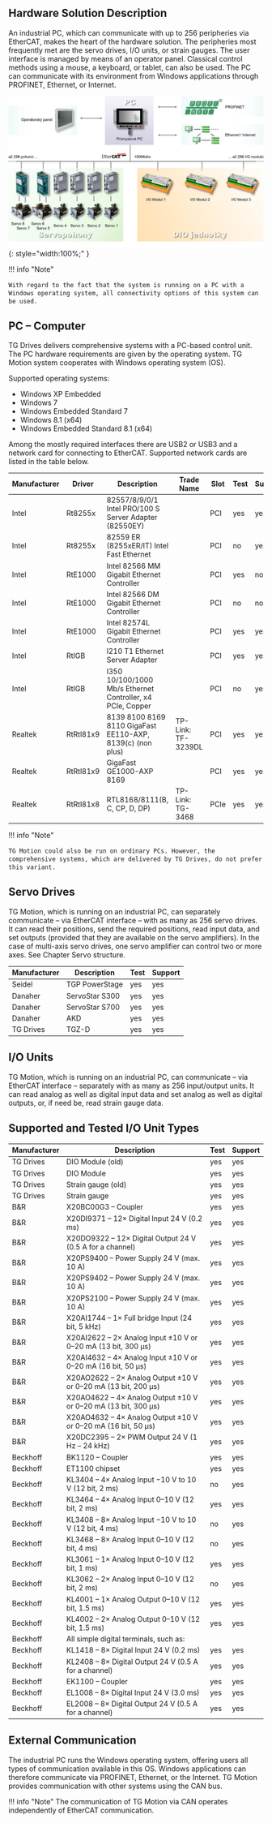 ## Hardware Solution Description

An industrial PC, which can communicate with up to 256 peripheries via EtherCAT, makes the heart of the hardware solution. The peripheries most frequently met are the servo drives, I/O units, or strain gauges. The user interface is managed by means of an operator panel. Classical control methods using a mouse, a keyboard, or tablet, can also be used. The PC can communicate with its environment from Windows applications through PROFINET, Ethernet, or Internet.

![Hardware solution of TG Motion](../img/HW_TGmotion.png){: style="width:100%;" }

!!! info "Note"

    With regard to the fact that the system is running on a PC with a Windows operating system, all connectivity options of this system can be used.

## PC – Computer

TG Drives delivers comprehensive systems with a PC-based control unit. The PC hardware requirements are given by the operating system. TG Motion system cooperates with Windows operating system (OS). 

Supported operating systems:

- Windows XP Embedded
- Windows 7
- Windows Embedded Standard 7
- Windows 8.1 (x64)
- Windows Embedded Standard 8.1 (x64)

Among the mostly required interfaces there are USB2 or USB3 and a network card for connecting to EtherCAT. Supported network cards are listed in the table below.

| Manufacturer | Driver    | Description                                                     | Trade Name                                    | Slot | Test | Support |
|--------------|-----------|-----------------------------------------------------------------|-----------------------------------------------|------|------|---------|
| Intel        | Rt8255x   | 82557/8/9/0/1 Intel PRO/100 S Server Adapter (82550EY)         |                                               | PCI  | yes  | yes     |
| Intel        | Rt8255x   | 82559 ER (8255xER/IT) Intel Fast Ethernet                      |                                               | PCI  | no   | yes     |
| Intel        | RtE1000   | Intel 82566 MM Gigabit Ethernet Controller                     |                                               | PCI  | yes  | no      |
| Intel        | RtE1000   | Intel 82566 DM Gigabit Ethernet Controller                     |                                               | PCI  | no   | no      |
| Intel        | RtE1000   | Intel 82574L Gigabit Ethernet Controller                       |                                               | PCI  | yes  | yes     |
| Intel        | RtIGB     | I210 T1 Ethernet Server Adapter                                |                                               | PCI  | yes  | yes     |
| Intel        | RtIGB     | I350 10/100/1000 Mb/s Ethernet Controller, x4 PCIe, Copper     |                                               | PCI  | no   | yes     |
| Realtek      | RtRtl81x9 | 8139 8100 8169 8110 GigaFast EE110-AXP, 8139(c) (non plus)     | TP-Link: TF-3239DL                            | PCI  | yes  | yes     |
| Realtek      | RtRtl81x9 | GigaFast GE1000-AXP 8169                                       |                                               | PCI  | yes  | yes     |
| Realtek      | RtRtl81x8 | RTL8168/8111(B, C, CP, D, DP)                                  | TP-Link: TG-3468                              | PCIe | yes  | yes     |

!!! info "Note"

    TG Motion could also be run on ordinary PCs. However, the comprehensive systems, which are delivered by TG Drives, do not prefer this variant.

## Servo Drives

TG Motion, which is running on an industrial PC, can separately communicate – via EtherCAT interface – with as many as 256 servo drives. It can read their positions, send the required positions, read input data, and set outputs (provided that they are available on the servo amplifiers). In the case of multi-axis servo drives, one servo amplifier can control two or more axes. See Chapter Servo structure.

| Manufacturer | Description        | Test | Support |
|--------------|--------------------|------|---------|
| Seidel       | TGP PowerStage     | yes  | yes     |
| Danaher      | ServoStar S300     | yes  | yes     |
| Danaher      | ServoStar S700     | yes  | yes     |
| Danaher      | AKD                | yes  | yes     |
| TG Drives    | TGZ-D              | yes  | yes     |

## I/O Units

TG Motion, which is running on an industrial PC, can communicate – via EtherCAT interface – separately with as many as 256 input/output units. It can read analog as well as digital input data and set analog as well as digital outputs, or, if need be, read strain gauge data.

## Supported and Tested I/O Unit Types

| Manufacturer | Description                                      | Test | Support |
|--------------|--------------------------------------------------|------|---------|
| TG Drives    | DIO Module (old)                                 | yes  | yes     |
| TG Drives    | DIO Module                                       | yes  | yes     |
| TG Drives    | Strain gauge (old)                               | yes  | yes     |
| TG Drives    | Strain gauge                                     | yes  | yes     |
| B&R          | X20BC00G3 – Coupler                              | yes  | yes     |
| B&R          | X20DI9371 – 12× Digital Input 24 V (0.2 ms)      | yes  | yes     |
| B&R          | X20DO9322 – 12× Digital Output 24 V (0.5 A for a channel) | yes  | yes     |
| B&R          | X20PS9400 – Power Supply 24 V (max. 10 A)        | yes  | yes     |
| B&R          | X20PS9402 – Power Supply 24 V (max. 10 A)        | yes  | yes     |
| B&R          | X20PS2100 – Power Supply 24 V (max. 10 A)        | yes  | yes     |
| B&R          | X20AI1744 – 1× Full bridge Input (24 bit, 5 kHz) | yes  | yes     |
| B&R          | X20AI2622 – 2× Analog Input ±10 V or 0–20 mA (13 bit, 300 μs) | yes  | yes     |
| B&R          | X20AI4632 – 4× Analog Input ±10 V or 0–20 mA (16 bit, 50 μs) | yes  | yes     |
| B&R          | X20AO2622 – 2× Analog Output ±10 V or 0–20 mA (13 bit, 200 μs) | yes  | yes     |
| B&R          | X20AO4622 – 4× Analog Output ±10 V or 0–20 mA (13 bit, 300 μs) | yes  | yes     |
| B&R          | X20AO4632 – 4× Analog Output ±10 V or 0–20 mA (16 bit, 50 μs) | yes  | yes     |
| B&R          | X20DC2395 – 2× PWM Output 24 V (1 Hz – 24 kHz)   | yes  | yes     |
| Beckhoff     | BK1120 – Coupler                                  | yes  | yes     |
| Beckhoff     | ET1100 chipset                                    | yes  | yes     |
| Beckhoff     | KL3404 – 4× Analog Input −10 V to 10 V (12 bit, 2 ms) | no   | yes     |
| Beckhoff     | KL3464 – 4× Analog Input 0–10 V (12 bit, 2 ms)      | yes  | yes     |
| Beckhoff     | KL3408 – 8× Analog Input −10 V to 10 V (12 bit, 4 ms) | no   | yes     |
| Beckhoff     | KL3468 – 8× Analog Input 0–10 V (12 bit, 4 ms)      | no   | yes     |
| Beckhoff     | KL3061 – 1× Analog Input 0–10 V (12 bit, 1 ms)      | yes  | yes     |
| Beckhoff     | KL3062 – 2× Analog Input 0–10 V (12 bit, 2 ms)      | no   | yes     |
| Beckhoff     | KL4001 – 1× Analog Output 0–10 V (12 bit, 1.5 ms)    | yes  | yes     |
| Beckhoff     | KL4002 – 2× Analog Output 0–10 V (12 bit, 1.5 ms)    | yes  | yes     |
| Beckhoff     | All simple digital terminals, such as:               |      |         |
| Beckhoff     | KL1418 – 8× Digital Input 24 V (0.2 ms)              | yes  | yes     |
| Beckhoff     | KL2408 – 8× Digital Output 24 V (0.5 A for a channel)| yes  | yes     |
| Beckhoff     | EK1100 – Coupler                                     | yes  | yes     |
| Beckhoff     | EL1008 – 8× Digital Input 24 V (3.0 ms)              | yes  | yes     |
| Beckhoff     | EL2008 – 8× Digital Output 24 V (0.5 A for a channel)| yes  | yes     |


## External Communication

The industrial PC runs the Windows operating system, offering users all types of communication available in this OS.
Windows applications can therefore communicate via PROFINET, Ethernet, or the Internet.
TG Motion provides communication with other systems using the CAN bus.

!!! info "Note"
    The communication of TG Motion via CAN operates independently of EtherCAT communication.

